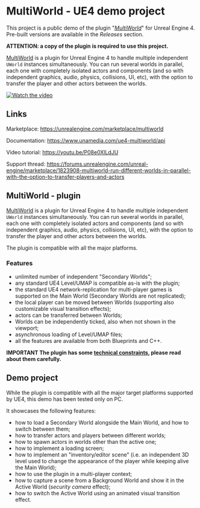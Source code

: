 # MultiWorld - UE4 demo project

This project is a public demo of the plugin "*[MultiWorld](https://unrealengine.com/marketplace/multiworld)*" for Unreal Engine 4. Pre-built versions are available in the *Releases* section.

**ATTENTION: a copy of the plugin is required to use this project.**

[MultiWorld](https://unrealengine.com/marketplace/multiworld) is a plugin for Unreal Engine 4 to handle multiple independent `UWorld` instances simultaneously. You can run several worlds in parallel, each one with completely isolated actors and components (and so with independent graphics, audio, physics, collisions, UI, etc), with the option to transfer the player and other actors between the worlds.

[![Watch the video](https://img.youtube.com/vi/P08e0XlLdJU/hqdefault.jpg)](https://youtu.be/P08e0XlLdJU)

## Links

Marketplace: <https://unrealengine.com/marketplace/multiworld>

Documentation: <https://www.unamedia.com/ue4-multiworld/api>

Video tutorial: <https://youtu.be/P08e0XlLdJU>

Support thread: <https://forums.unrealengine.com/unreal-engine/marketplace/1823908-multiworld-run-different-worlds-in-parallel-with-the-option-to-transfer-players-and-actors>

## MultiWorld - plugin

[MultiWorld](https://unrealengine.com/marketplace/multiworld) is a plugin for Unreal Engine 4 to handle multiple independent `UWorld` instances simultaneously. You can run several worlds in parallel, each one with completely isolated actors and components (and so with independent graphics, audio, physics, collisions, UI, etc), with the option to transfer the player and other actors between the worlds.

The plugin is compatible with all the major platforms.

### Features

- unlimited number of independent "Secondary Worlds";
- any standard UE4 Level/UMAP is compatible as-is with the plugin;
- the standard UE4 network-replication for multi-player games is supported on the Main World (Secondary Worlds are not replicated);
- the local player can be moved between Worlds (supporting also customizable visual transition effects);
- actors can be transferred between Worlds;
- Worlds can be independently ticked, also when not shown in the viewport;
- asynchronous loading of Level/UMAP files;
- all the features are available from both Blueprints and C++.

**IMPORTANT The plugin has some [technical constraints](https://www.unamedia.com/ue4-multiworld/api/_setup_and_checklist.html), please read about them carefully.**

## Demo project

While the plugin is compatible with all the major target platforms supported by UE4, this demo has been tested only on PC.

It showcases the following features:

- how to load a Secondary World alongside the Main World, and how to switch between them;
- how to transfer actors and players between different worlds;
- how to spawn actors in worlds other than the active one;
- how to implement a loading screen;
- how to implement an "inventory/editor scene" (i.e. an independent 3D level used to change the appearance of the player while keeping alive the Main World);
- how to use the plugin in a multi-player context;
- how to capture a scene from a Background World and show it in the Active World (*security camera* effect);
- how to switch the Active World using an animated visual transition effect.
